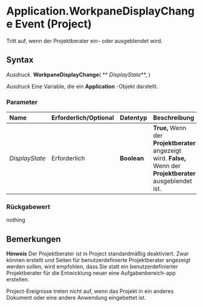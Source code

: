
# Application.WorkpaneDisplayChange Event (Project)

Tritt auf, wenn der Projektberater ein- oder ausgeblendet wird.


## Syntax

 _Ausdruck_. **WorkpaneDisplayChange**( ** _DisplayState_**, )

 _Ausdruck_ Eine Variable, die ein **Application** -Objekt darstellt.


### Parameter



|**Name**|**Erforderlich/Optional**|**Datentyp**|**Beschreibung**|
|:-----|:-----|:-----|:-----|
| _DisplayState_|Erforderlich|**Boolean**|**True,** Wenn der **Projektberater** angezeigt wird. **False,** Wenn der **Projektberater** ausgeblendet ist.|

### Rückgabewert

nothing


## Bemerkungen


 **Hinweis**  Der Projektberater ist in Project standardmäßig deaktiviert. Zwar können erstellt und Seiten für benutzerdefinierte Projektberater angezeigt werden sollen, wird empfohlen, dass Sie statt ein benutzerdefinierter Projektberater für die Entwicklung neuer eine Aufgabenbereich-app erstellen.

Project-Ereignisse treten nicht auf, wenn das Projekt in ein anderes Dokument oder eine andere Anwendung eingebettet ist.

